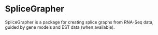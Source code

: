 # SpliceGrapher

SpliceGrapher is a package for creating splice graphs from RNA-Seq data, guided by gene models and EST data (when available).
